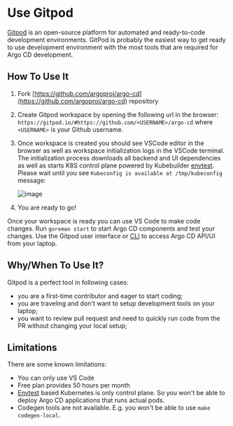 # Use Gitpod

[Gitpod](https://www.gitpod.io/) is an open-source platform for automated and ready-to-code development environments.
GitPod is probably the easiest way to get ready to use development environment with the most tools that are required
for Argo CD development.

## How To Use It

1. Fork [https://github.com/argoproj/argo-cd](https://github.com/argoproj/argo-cd) repository
1. Create Gitpod workspace by opening the following url in the browser:
   `https://gitpod.io/#https://github.com/<USERNAME>/argo-cd` where
   `<USERNAME>` is your Github username.

1. Once workspace is created you should see VSCode editor in the browser as well as workspace initialization
   logs in the VSCode terminal. The initialization process downloads all backend and UI dependencies as well
   as starts K8S control plane powered by Kubebuilder [envtest](https://book.kubebuilder.io/reference/envtest.html).
   Please wait until you see `Kubeconfig is available at /tmp/kubeconfig` message:

   ![image](https://user-images.githubusercontent.com/426437/113638085-e46be080-962a-11eb-943b-24c29171fb2b.png)

1. You are ready to go!

Once your workspace is ready you can use VS Code to make code changes. Run `goreman start` to start Argo CD components
and test your changes. Use the Gitpod user interface or [CLI](https://www.gitpod.io/docs/command-line-interface/) to
access Argo CD API/UI from your laptop.

## Why/When To Use It?

Gitpod is a perfect tool in following cases:

* you are a first-time contributor and eager to start coding;
* you are traveling and don't want to setup development tools on your laptop;
* you want to review pull request and need to quickly run code from the PR without changing your local setup;

## Limitations

There are some known limitations:

* You can only use VS Code
* Free plan provides 50 hours per month
* [Envtest](https://book.kubebuilder.io/reference/envtest.html) based Kubernetes is only control plane.
  So you won't be able to deploy Argo CD applications that runs actual pods.
* Codegen tools are not available. E.g. you won't be able to use `make codegen-local`.
